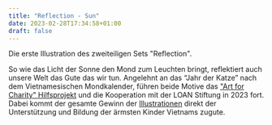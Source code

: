 ```yaml
---
title: "Reflection - Sun"
date: 2023-02-28T17:34:58+01:00
draft: false
---
```


Die erste Illustration des zweiteiligen Sets "Reflection".

So wie das Licht der Sonne den Mond zum Leuchten bringt, reflektiert auch unsere Welt das Gute das wir tun. Angelehnt an das “Jahr der Katze” nach dem Vietnamesischen Mondkalender, führen beide Motive das ["Art for Charity" Hilfsprojekt](https://seraphine-arts.com/charity/) und die Kooperation mit der LOAN Stiftung in 2023 fort.
Dabei kommt der gesamte Gewinn der [Illustrationen](https://shop.seraphine-arts.com/collections/reflection) direkt der Unterstützung und Bildung der ärmsten Kinder Vietnams zugute.
